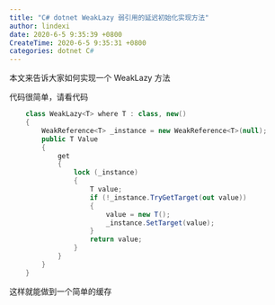 ```yaml
---
title: "C# dotnet WeakLazy 弱引用的延迟初始化实现方法"
author: lindexi
date: 2020-6-5 9:35:39 +0800
CreateTime: 2020-6-5 9:35:31 +0800
categories: dotnet C#
---
```


本文来告诉大家如何实现一个 WeakLazy 方法

<!--more-->


<!-- 发布 -->

代码很简单，请看代码

```csharp
    class WeakLazy<T> where T : class, new()
    {
        WeakReference<T> _instance = new WeakReference<T>(null);
        public T Value
        {
            get
            {
                lock (_instance)
                {
                    T value;
                    if (!_instance.TryGetTarget(out value))
                    {
                        value = new T();
                        _instance.SetTarget(value);
                    }
                    return value;
                }
            }
        }
    }
```

这样就能做到一个简单的缓存

